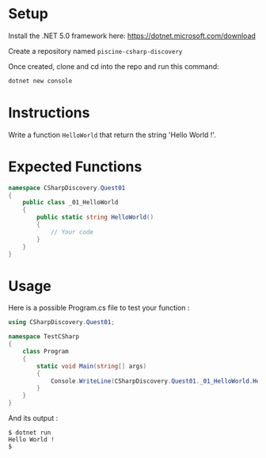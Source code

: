 # Setup

Install the .NET 5.0 framework here:
https://dotnet.microsoft.com/download

Create a repository named `piscine-csharp-discovery`

Once created, clone and cd into the repo and run this command:
```sh
dotnet new console
```

# Instructions

Write a function `HelloWorld` that return the string 'Hello World !'.

# Expected Functions

```C#
namespace CSharpDiscovery.Quest01
{
    public class _01_HelloWorld
    {
        public static string HelloWorld()
        {
            // Your code
        }
    }
}
```

# Usage

Here is a possible Program.cs file to test your function :

```C#
using CSharpDiscovery.Quest01;

namespace TestCSharp
{
    class Program
    {
        static void Main(string[] args)
        {
            Console.WriteLine(CSharpDiscovery.Quest01._01_HelloWorld.HelloWorld());
        }
    }
}
```

And its output :

```
$ dotnet run
Hello World !
$
```
